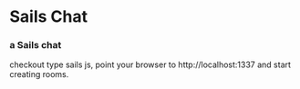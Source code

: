 # Sails Chat
### a Sails chat

checkout type sails js, point your browser to http://localhost:1337 and start creating rooms.